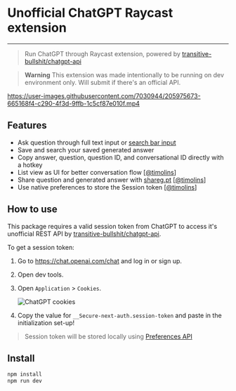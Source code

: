 # Unofficial ChatGPT Raycast extension

---

> Run ChatGPT through Raycast extension, powered by [transitive-bullshit/chatgpt-api](https://github.com/transitive-bullshit/chatgpt-api)

> **Warning**
> This extension was made intentionally to be running on dev environment only. Will submit if there's an official API.


https://user-images.githubusercontent.com/7030944/205975673-665168f4-c290-4f3d-9ffb-1c5cf87e010f.mp4


## Features
- Ask question through full text input or [search bar input](https://github.com/abielzulio/chatgpt-raycast/commit/e53e3d6284917729064f52583e8a1a39ff1c3176)
- Save and search your saved generated answer
- Copy answer, question, question ID, and conversational ID directly with a hotkey
- List view as UI for better conversation flow [[@timolins](https://github.com/abielzulio/chatgpt-raycast/commit/e53e3d6284917729064f52583e8a1a39ff1c3176)]
- Share question and generated answer with [shareg.pt](https://shareg.pt) [[@timolins](https://github.com/abielzulio/chatgpt-raycast/commit/e53e3d6284917729064f52583e8a1a39ff1c3176)]
- Use native preferences to store the Session token [[@timolins](https://github.com/abielzulio/chatgpt-raycast/commit/e53e3d6284917729064f52583e8a1a39ff1c3176)]


## How to use

This package requires a valid session token from ChatGPT to access it's unofficial REST API by [transitive-bullshit/chatgpt-api](https://github.com/transitive-bullshit/chatgpt-api). 

To get a session token:
1. Go to https://chat.openai.com/chat and log in or sign up.
2. Open dev tools.
3. Open `Application` > `Cookies`.

   ![ChatGPT cookies](https://github.com/transitive-bullshit/chatgpt-api/blob/main/media/session-token.png?raw=true)
   
4. Copy the value for `__Secure-next-auth.session-token` and paste in the initialization set-up!

> Session token will be stored locally using [Preferences API](https://developers.raycast.com/api-reference/preferences)

## Install

```bash
npm install
npm run dev
```
